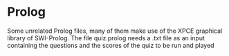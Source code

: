 # Prolog
Some unrelated Prolog files, many of them make use of the XPCE graphical library of SWI-Prolog.
The file quiz.prolog needs a .txt file as an input containing the questions and the scores of 
the quiz to be run and played
